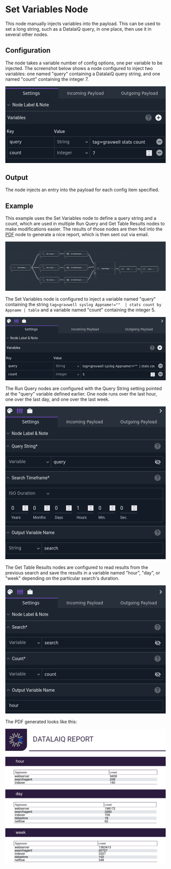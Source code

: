 # Set Variables Node

This node manually injects variables into the payload. This can be used to set a long string, such as a DatalaiQ query, in one place, then use it in several other nodes.

## Configuration

The node takes a variable number of config options, one per variable to be injected. The screenshot below shows a node configured to inject two variables: one named "query" containing a DatalaiQ query string, and one named "count" containing the integer 7.

![](inject-config.png)

## Output

The node injects an entry into the payload for each config item specified.

## Example

This example uses the Set Variables node to define a query string and a count, which are used in multiple Run Query and Get Table Results nodes to make modifications easier. The results of those nodes are then fed into the [PDF](pdf.md) node to generate a nice report, which is then sent out via email.

![](inject-flow.png)

The Set Variables node is configured to inject a variable named "query" containing the string `tag=gravwell syslog Appname!=""  | stats count by Appname | table` and a variable named "count" containing the integer 5.

![](inject-node-config.png)

The Run Query nodes are configured with the Query String setting pointed at the "query" variable defined earlier. One node runs over the last hour, one over the last day, and one over the last week.

![](inject-query-config.png)

The Get Table Results nodes are configured to read results from the previous search and save the results in a variable named "hour", "day", or "week" depending on the particular search's duration.

![](inject-results-config.png)

The PDF generated looks like this:

![](inject-report.png)
